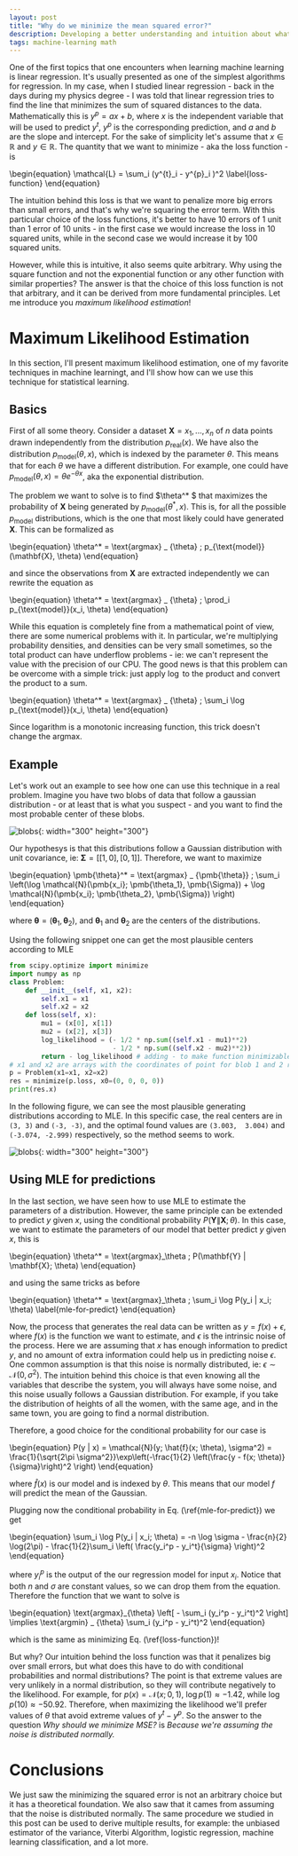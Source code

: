 ```yaml
---
layout: post
title: "Why do we minimize the mean squared error?"
description: Developing a better understanding and intuition about what really means to minimize the mean squared error.
tags: machine-learning math
---
```


One of the first topics that one encounters when learning machine learning is linear regression. It's usually presented as one of the simplest algorithms for regression. In my case, when I studied linear regression - back in the days during my physics degree - I was told that linear regression tries to find the line that minimizes the sum of squared distances to the data. Mathematically this is $y^{p} = ax + b$, where $x$ is the independent variable that will be used to predict $y^t$, $y^p$ is the corresponding prediction, and $a$ and $b$ are the slope and intercept. For the sake of simplicity let's assume that $x\in \mathbb{R}$ and $y\in \mathbb{R}$. The quantity that we want to minimize - aka the loss function - is 

\begin{equation}
\mathcal{L} = \sum_i (y^{t}_i - y^{p}_i )^2
\label{loss-function}
\end{equation}


The intuition behind this loss is that we want to penalize more big errors than small errors, and that's why we're squaring the error term. With this particular choice of the loss functions, it's better to have 10 errors of 1 unit than 1 error of 10 units - in the first case we would increase the loss in 10 squared units, while in the second case we would increase it by 100 squared units. 

However, while this is intuitive, it also seems quite arbitrary. Why using the square function and not the exponential function or any other function with similar properties? The answer is that the choice of this loss function is not that arbitrary, and it can be derived from more fundamental principles. Let me introduce you *maximum likelihood estimation*!

# Maximum Likelihood Estimation

In this section, I'll present maximum likelihood estimation, one of my favorite techniques in machine learningt, and I'll show how can we use this technique for statistical learning. 

## Basics

First of all some theory. Consider a dataset $\mathbf{X} = {x_1, ..., x_n}$ of $n$ data points drawn independently from the distribution $p_{\text{real}}(x)$. We have also the distribution $p_{\text{model}}(\theta, x)$, which is indexed by the parameter $\theta$. This means that for each $\theta$ we have a different distribution. For example, one could have $p_{\text{model}}(\theta, x) = \theta e^{-\theta x}$, aka the exponential distribution.

The problem we want to solve is to find $\theta^* $ that maximizes the probability of $\mathbf{X}$ being generated by $p_{\text{model}}(\theta^*, x)$. This is, for all the possible $p_{\text{model}}$ distributions, which is the one that most likely could have generated $\mathbf{X}$. This can be formalized as

\begin{equation}
\theta^* = \text{argmax} _ {\theta} \; p_{\text{model}}(\mathbf{X}, \theta)
\end{equation}

and since the observations from $\mathbf{X}$ are extracted independently we can rewrite the equation as

\begin{equation}
\theta^* = \text{argmax} _ {\theta} \; \prod_i p_{\text{model}}(x_i, \theta)
\end{equation}

While this equation is completely fine from a mathematical point of view, there are some numerical problems with it. In particular, we're multiplying probability densities, and densities can be very small sometimes, so the total product can have underflow problems - ie: we can't represent the value with the precision of our CPU. The good news is that this problem can be overcome with a simple trick: just apply $\log$ to the product and convert the product to a sum.

\begin{equation}
\theta^* = \text{argmax} _ {\theta} \; \sum_i \log p_{\text{model}}(x_i, \theta)
\end{equation}  

Since logarithm is a monotonic increasing function, this trick doesn't change the argmax.

## Example

Let's work out an example to see how one can use this technique in a real problem. Imagine you have two blobs of data that follow a gaussian distribution - or at least that is what you suspect -  and you want to find the most probable center of these blobs.

![blobs](/docs/mle/blobs.jpeg){: width="300" height="300"}

Our hypothesys is that this distributions follow a Gaussian distribution with unit covariance, ie: $\pmb{\Sigma} = [[1, 0], [0, 1]]$. Therefore, we want to maximize

\begin{equation}
\pmb{\theta}^* = \text{argmax} _ {\pmb{\theta}} \; \sum_i \left(\log \mathcal{N}(\pmb{x_i}; \pmb{\theta_1}, \pmb{\Sigma}) + \log \mathcal{N}(\pmb{x_i}; \pmb{\theta_2}, \pmb{\Sigma}) \right)
\end{equation}

where $\pmb{\theta} = (\pmb\theta_1, \pmb\theta_2)$, and $\pmb\theta_1$ and $\pmb\theta_2$ are the centers of the distributions. 

Using the following snippet one can get the most plausible centers according to MLE
```python
from scipy.optimize import minimize
import numpy as np
class Problem:
    def __init__(self, x1, x2):
        self.x1 = x1
        self.x2 = x2
    def loss(self, x):
        mu1 = (x[0], x[1])
        mu2 = (x[2], x[3])
        log_likelihood = (- 1/2 * np.sum((self.x1 - mu1)**2) 
                          - 1/2 * np.sum((self.x2 - mu2)**2))
        return - log_likelihood # adding - to make function minimizable
# x1 and x2 are arrays with the coordinates of point for blob 1 and 2 respectively.
p = Problem(x1=x1, x2=x2) 
res = minimize(p.loss, x0=(0, 0, 0, 0))
print(res.x)
```

In the following figure, we can see the most plausible generating distributions according to MLE. In this specific case, the real centers are in `(3, 3)` and `(-3, -3)`, and the optimal found values are `(3.003,  3.004)` and `(-3.074, -2.999)` respectively, so the method seems to work. 

![blobs](/docs/mle/blobs-with-dist.jpeg){: width="300" height="300"}

## Using MLE for predictions

In the last section, we have seen how to use MLE to estimate the parameters of a distribution. However, the same principle can be extended to predict $y$ given $x$, using the conditional probability $P(\mathbf{Y} \| \mathbf{X}; \theta)$. In this case, we want to estimate the parameters of our model that better predict $y$ given $x$, this is

\begin{equation}
\theta^* = \text{argmax}_\theta \; P(\mathbf{Y} \| \mathbf{X}; \theta)
\end{equation}

and using the same tricks as before 

\begin{equation}
\theta^* = \text{argmax}_\theta \; \sum_i \log P(y_i \| x_i; \theta)
\label{mle-for-predict}
\end{equation}

Now, the process that generates the real data can be written as $y = f(x) + \epsilon$, where $f(x)$ is the function we want to estimate, and $\epsilon$ is the intrinsic noise of the process. Here we are assuming that $x$ has enough information to predict $y$, and no amount of extra information could help us in predicting noise $\epsilon$. One common assumption is that this noise is normally distributed, ie: $\epsilon \sim \mathcal{N}(0, \sigma^2)$. The intuition behind this choice is that even knowing all the variables that describe the system, you will always have some noise, and this noise usually follows a Gaussian distribution. For example, if you take the distribution of heights of all the women, with the same age, and in the same town, you are going to find a normal distribution.
 
Therefore, a good choice for the conditional probability for our case is

\begin{equation}
P(y \| x) = \mathcal{N}(y; \hat{f}(x; \theta), \sigma^2) = \frac{1}{\sqrt{2\pi \sigma^2}}\exp\left(-\frac{1}{2} \left(\frac{y - f(x; \theta)}{\sigma}\right)^2 \right)
\end{equation}

where $\hat{f}(x)$ is our model and is indexed by $\theta$. This means that our model $f$ will predict the mean of the Gaussian.

Plugging now the conditional probability in Eq. (\ref{mle-for-predict}) we get

\begin{equation}
\sum_i \log P(y_i \| x_i; \theta) = -n \log \sigma - \frac{n}{2} \log(2\pi) - \frac{1}{2}\sum_i \left( \frac{y_i^p - y_i^t}{\sigma} \right)^2
\end{equation}

where $y_i^p$ is the output of the our regression model for input $x_i$. Notice that both $n$ and $\sigma$ are constant values, so we can drop them from the equation. Therefore the function that we want to solve is
 
 \begin{equation}
 \text{argmax}_{\theta} \left\[ - \sum_i (y_i^p - y_i^t)^2 \right\] \implies \text{argmin} _ {\theta} \sum_i (y_i^p - y_i^t)^2
 \end{equation}
 
 which is the same as minimizing Eq. (\ref{loss-function})!
 
But why? Our intuition behind the loss function was that it penalizes big over small errors, but what does this have to do with conditional probabilities and normal distributions?
The point is that extreme values are very unlikely in a normal distribution, so they will contribute negatively to the likelihood. For example, for $p(x) = \mathcal{N}(x; 0, 1)$, $\log p(1) \approx -1.42$, while $\log p(10) \approx -50.92$. Therefore, when maximizing the likelihood we'll prefer values of $\theta$ that avoid extreme values of $y^t - y^p$.  So the answer to the question *Why should we minimize MSE?* is *Because we're assuming the noise is distributed normally.*


# Conclusions

We just saw the minimizing the squared error is not an arbitrary choice but it has a theoretical foundation. We also saw that it cames from assuming that the noise is distributed normally. The same procedure we studied in this post can be used to derive multiple results, for example: the unbiased estimator of the variance, Viterbi Algorithm, logistic regression, machine learning classification, and a lot more.